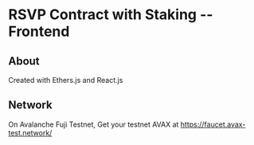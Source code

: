# RSVP Contract with Staking --Frontend

## About
Created with Ethers.js and React.js

## Network
On Avalanche Fuji Testnet, Get your testnet AVAX at https://faucet.avax-test.network/
